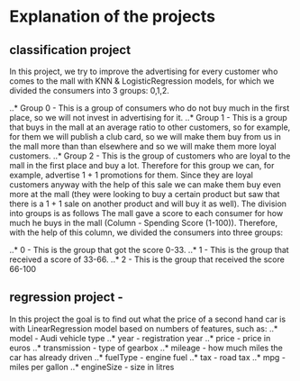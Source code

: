 # Explanation of the projects
## classification project
In this project, we try to improve the advertising for every customer who comes to the mall with KNN & LogisticRegression models, for which we divided the consumers into 3 groups: 0,1,2.

..* Group 0 - This is a group of consumers who do not buy much in the first place, so we will not invest in advertising for it.
..* Group 1 - This is a group that buys in the mall at an average ratio to other customers, so for example, for them we will publish a club card, so we will make them buy from us in the mall more than than elsewhere and so we will make them more loyal customers.
..* Group 2 - This is the group of customers who are loyal to the mall in the first place and buy a lot. Therefore for this group we can, for example, advertise 1 + 1 promotions for them. Since they are loyal customers anyway with the help of this sale we can make them buy even more at the mall (they were looking to buy a certain product but saw that there is a 1 + 1 sale on another product and will buy it as well).
The division into groups is as follows
The mall gave a score to each consumer for how much he buys in the mall (Column - Spending Score (1-100)). Therefore, with the help of this column, we divided the consumers into three groups:

..* 0 - This is the group that got the score 0-33.
..* 1 - This is the group that received a score of 33-66.
..* 2 - This is the group that received the score 66-100

## regression project - 
In this project the goal is to find out what the price of a second hand car is with LinearRegression model based on numbers of features, such as:
..* model - Audi vehicle type
..* year - registration year
..* price - price in euros
..* transmission - type of gearbox
..* mileage - how much miles the car has already driven
..* fuelType - engine fuel
..* tax - road tax
..* mpg - miles per gallon
..* engineSize - size in litres
